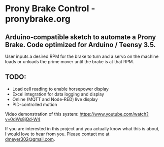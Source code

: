 # Prony Brake Control - pronybrake.org
## Arduino-compatible sketch to automate a Prony Brake. Code optimized for Arduino / Teensy 3.5.

User inputs a desired RPM for the brake to turn and a servo on the machine loads or unloads the prime mover until the brake is at that RPM.

## TODO:
* Load cell reading to enable horsepower display
* Excel integration for data logging and display
* Online (MQTT and Node-RED) live display
* PID-controlled motion

Video demonstration of this system:
https://www.youtube.com/watch?v=0dWs8jQd-W4

If you are interested in this project and you actually know what this is about, I would love to hear from you. Please contact me at dmeyer302@gmail.com.
